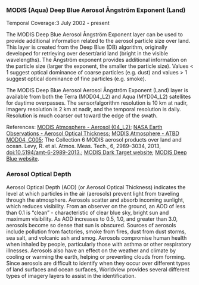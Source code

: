 ### MODIS (Aqua) Deep Blue Aerosol Ångström Exponent (Land)
Temporal Coverage:3 July 2002 - present

The MODIS Deep Blue Aerosol Ångström Exponent layer can be used to provide additional information related to the aerosol particle size over land. This layer is created from the Deep Blue (DB) algorithm, originally developed for retrieving over desert/arid land (bright in the visible wavelengths). The Ångström exponent provides additional information on the particle size (larger the exponent, the smaller the particle size). Values < 1 suggest optical dominance of coarse particles (e.g. dust) and values > 1 suggest optical dominance of fine particles (e.g. smoke).

The MODIS Deep Blue Aerosol Aerosol Ångström Exponent (Land) layer is available from both the Terra (MOD04_L2) and Aqua (MYD04_L2) satellites for daytime overpasses. The sensor/algorithm resolution is 10 km at nadir, imagery resolution is 2 km at nadir, and the temporal resolution is daily. Resolution is much coarser out toward the edge of the swath.

References: [MODIS Atmosphere - Aerosol (04_L2)](https://modis-atmos.gsfc.nasa.gov/products/aerosol); [NASA Earth Observations - Aerosol Optical Thickness](http://neo.sci.gsfc.nasa.gov/view.php?datasetId=MODAL2_M_AER_OD); [MODIS Atmosphere - ATBD MOD04, C005](http://modis-atmos.gsfc.nasa.gov/_docs/ATBD_MOD04_C005_rev2.pdf); The Collection 6 MODIS aerosol products over land and ocean. Levy, R. et al. Atmos. Meas. Tech., 6, 2989–3034, 2013, [doi:10.5194/amt-6-2989-2013.](http://www.atmos-meas-tech.net/6/2989/2013/amt-6-2989-2013.pdf); [MODIS Dark Target website](http://darktarget.gsfc.nasa.gov/); [MODIS Deep Blue website](http://deepblue.gsfc.nasa.gov).

### Aerosol Optical Depth
Aerosol Optical Depth (AOD) (or Aerosol Optical Thickness) indicates the level at which particles in the air (aerosols) prevent light from traveling through the atmosphere. Aerosols scatter and absorb incoming sunlight, which reduces visibility. From an observer on the ground, an AOD of less than 0.1 is “clean” - characteristic of clear blue sky, bright sun and maximum visibility. As AOD increases to 0.5, 1.0, and greater than 3.0, aerosols become so dense that sun is obscured. Sources of aerosols include pollution from factories, smoke from fires, dust from dust storms, sea salt, and volcanic ash and smog. Aerosols compromise human health when inhaled by people, particularly those with asthma or other respiratory illnesses. Aerosols also have an effect on the weather and climate by cooling or warming the earth, helping or preventing clouds from forming. Since aerosols are difficult to identify when they occur over different types of land surfaces and ocean surfaces, Worldview provides several different types of imagery layers to assist in the identification.
